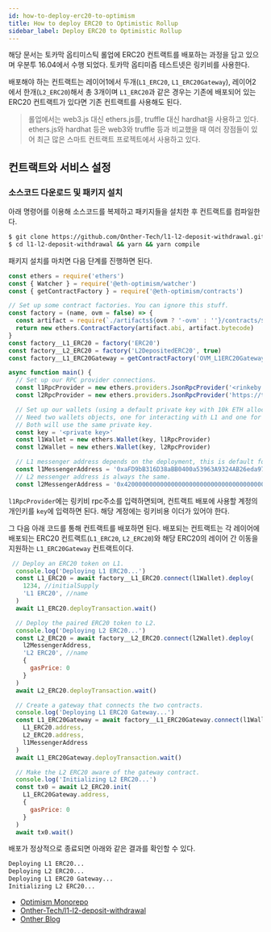```yaml
---
id: how-to-deploy-erc20-to-optimism
title: How to deploy ERC20 to Optimistic Rollup
sidebar_label: Deploy ERC20 to Optimistic Rollup
---
```


해당 문서는 토카막 옵티미스틱 롤업에 ERC20 컨트랙트를 배포하는 과정을 담고 있으며 우분투 16.04에서 수행 되었다. 토카막 옵티미즘 테스트넷은 링키비를 사용한다.

배포해야 하는 컨트랙트는 레이어1에서 두개(`L1_ERC20`, `L1_ERC20Gateway`), 레이어2에서 한개(`L2_ERC20`)해서 총 3개이며 `L1_ERC20`과 같은 경우는 기존에 배포되어 있는 ERC20 컨트랙트가 있다면 기존 컨트랙트를 사용해도 된다.

> 롤업에서는 web3.js 대신 ethers.js를, truffle 대신 hardhat을 사용하고 있다. ethers.js와 hardhat 등은 web3와 truffle 등과 비교했을 때 여러 장점들이 있어 최근 많은 스마트 컨트랙트 프로젝트에서 사용하고 있다.

## 컨트랙트와 서비스 설정

### 소스코드 다운로드 및 패키지 설치

아래 명령어를 이용해 소스코드를 복제하고 패키지들을 설치한 후 컨트랙트를 컴파일한다.

```bash
$ git clone https://github.com/Onther-Tech/l1-l2-deposit-withdrawal.git
$ cd l1-l2-deposit-withdrawal && yarn && yarn compile
```

패키지 설치를 마치면 다음 단계를 진행하면 된다.


```javascript
const ethers = require('ethers')
const { Watcher } = require('@eth-optimism/watcher')
const { getContractFactory } = require('@eth-optimism/contracts')

// Set up some contract factories. You can ignore this stuff. 
const factory = (name, ovm = false) => {
  const artifact = require(`./artifacts${ovm ? '-ovm' : ''}/contracts/${name}.sol/${name}.json`)
  return new ethers.ContractFactory(artifact.abi, artifact.bytecode)
}   
const factory__L1_ERC20 = factory('ERC20')
const factory__L2_ERC20 = factory('L2DepositedERC20', true)
const factory__L1_ERC20Gateway = getContractFactory('OVM_L1ERC20Gateway')

async function main() {
  // Set up our RPC provider connections.
  const l1RpcProvider = new ethers.providers.JsonRpcProvider('<rinkeby rpc address>')
  const l2RpcProvider = new ethers.providers.JsonRpcProvider('https://testnet1.optimism.tokamak.network')

  // Set up our wallets (using a default private key with 10k ETH allocated to it).
  // Need two wallets objects, one for interacting with L1 and one for interacting with L2.
  // Both will use the same private key.
  const key = '<private key>'
  const l1Wallet = new ethers.Wallet(key, l1RpcProvider)
  const l2Wallet = new ethers.Wallet(key, l2RpcProvider)

  // L1 messenger address depends on the deployment, this is default for our testnet1
  const l1MessengerAddress = '0xaFD9bB316D38aBB0400a53963A9324AB26eda97C' 
  // L2 messenger address is always the same.
  const l2MessengerAddress = '0x4200000000000000000000000000000000000007'
```

`l1RpcProvider`에는 링키비 rpc주소를 입력하면되며, 컨트랙트 배포에 사용할 계정의 개인키를 `key`에 입력하면 된다. 해당 계정에는 링키비용 이더가 있어야 한다.

그 다음 아래 코드를 통해 컨트랙트를 배포하면 된다. 배포되는 컨트랙트는 각 레이어에 배포되는 ERC20 컨트랙트(`L1_ERC20`, `L2_ERC20`)와 해당 ERC20의 레이어 간 이동을 지원하는 `L1_ERC20Gateway` 컨트랙트이다.

```javascript
 // Deploy an ERC20 token on L1.
  console.log('Deploying L1 ERC20...')
  const L1_ERC20 = await factory__L1_ERC20.connect(l1Wallet).deploy(
    1234, //initialSupply
    'L1 ERC20', //name
  )
  await L1_ERC20.deployTransaction.wait()

  // Deploy the paired ERC20 token to L2.
  console.log('Deploying L2 ERC20...')
  const L2_ERC20 = await factory__L2_ERC20.connect(l2Wallet).deploy(
    l2MessengerAddress,
    'L2 ERC20', //name
    {
      gasPrice: 0
    }
  )
  await L2_ERC20.deployTransaction.wait()

  // Create a gateway that connects the two contracts.
  console.log('Deploying L1 ERC20 Gateway...')
  const L1_ERC20Gateway = await factory__L1_ERC20Gateway.connect(l1Wallet).deploy(
    L1_ERC20.address,
    L2_ERC20.address,
    l1MessengerAddress
  )
  await L1_ERC20Gateway.deployTransaction.wait()

  // Make the L2 ERC20 aware of the gateway contract.
  console.log('Initializing L2 ERC20...')
  const tx0 = await L2_ERC20.init(
    L1_ERC20Gateway.address,
    {
      gasPrice: 0
    }
  )
  await tx0.wait()
  ```

배포가 정상적으로 종료되면 아래와 같은 결과를 확인할 수 있다.

```bash
Deploying L1 ERC20...
Deploying L2 ERC20...
Deploying L1 ERC20 Gateway...
Initializing L2 ERC20...
```

- [Optimism Monorepo](https://github.com/ethereum-optimism/optimism)
- [Onther-Tech/l1-l2-deposit-withdrawal](https://github.com/Onther-Tech/l1-l2-deposit-withdrawal)
- [Onther Blog](https://medium.com/onther-tech/%EC%98%B5%ED%8B%B0%EB%AF%B8%EC%8A%A4%ED%8B%B1-%EB%A1%A4%EC%97%85%EC%97%90%EC%84%9C-erc20-%EC%82%AC%EC%9A%A9%ED%95%98%EA%B8%B0-bc774f94d8b3)